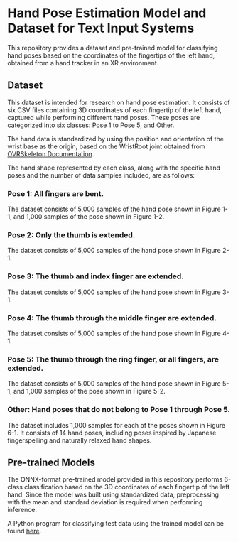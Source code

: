 # Hand Pose Estimation Model and Dataset for Text Input Systems
This repository provides a dataset and pre-trained model for classifying hand poses based on the coordinates of the fingertips of the left hand, obtained from a hand tracker in an XR environment.

## Dataset

This dataset is intended for research on hand pose estimation. It consists of six CSV files containing 3D coordinates of each fingertip of the left hand, captured while performing different hand poses. These poses are categorized into six classes: Pose 1 to Pose 5, and Other.

 The hand data is standardized by using the position and orientation of the wrist base as the origin, based on the WristRoot joint obtained from [OVRSkeleton Documentation](https://developers.meta.com/horizon/reference/unity/v69/class_o_v_r_skeleton/).

The hand shape represented by each class, along with the specific hand poses and the number of data samples included, are as follows:

### Pose 1: All fingers are bent.

The dataset consists of 5,000 samples of the hand pose shown in Figure 1-1, and 1,000 samples of the pose shown in Figure 1-2.

### Pose 2: Only the thumb is extended.

The dataset consists of 5,000 samples of the hand pose shown in Figure 2-1.

### Pose 3: The thumb and index finger are extended.

The dataset consists of 5,000 samples of the hand pose shown in Figure 3-1.

### Pose 4: The thumb through the middle finger are extended.

The dataset consists of 5,000 samples of the hand pose shown in Figure 4-1.

### Pose 5: The thumb through the ring finger, or all fingers, are extended.

The dataset consists of 5,000 samples of the hand pose shown in Figure 5-1, and 1,000 samples of the pose shown in Figure 5-2.

### Other: Hand poses that do not belong to Pose 1 through Pose 5.

The dataset includes 1,000 samples for each of the poses shown in Figure 6-1.
It consists of 14 hand poses, including poses inspired by Japanese fingerspelling and naturally relaxed hand shapes.

## Pre-trained Models

The ONNX-format pre-trained model provided in this repository performs 6-class classification based on the 3D coordinates of each fingertip of the left hand. Since the model was built using standardized data, preprocessing with the mean and standard deviation is required when performing inference.

A Python program for classifying test data using the trained model can be found [here](classification_test.py).
